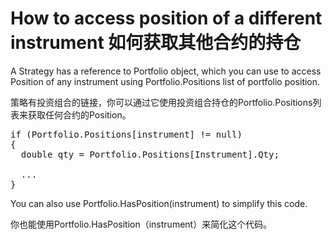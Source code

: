 # How to access position of a different instrument 如何获取其他合约的持仓

A Strategy has a reference to Portfolio object, which you can use to access Position of any instrument 
using Portfolio.Positions list of portfolio position.

策略有投资组合的链接，你可以通过它使用投资组合持仓的Portfolio.Positions列表来获取任何合约的Position。  
<pre>
if (Portfolio.Positions[instrument] != null)  
{
  double qty = Portfolio.Positions[Instrument].Qty;  

  ...
}
</pre>
You can also use Portfolio.HasPosition(instrument) to simplify this code. 

你也能使用Portfolio.HasPosition（instrument）来简化这个代码。